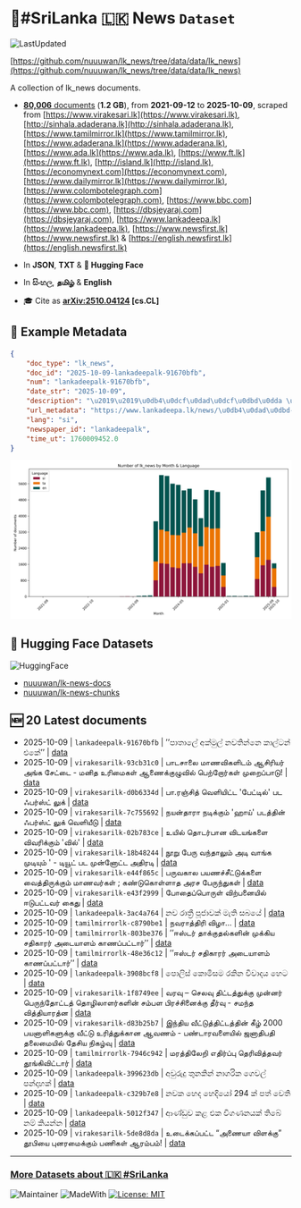 # 📄#SriLanka 🇱🇰 News `Dataset`

![LastUpdated](https://img.shields.io/badge/last_updated-2025--10--09_17:15:05-green)

[https://github.com/nuuuwan/lk_news/tree/data/data/lk_news](https://github.com/nuuuwan/lk_news/tree/data/data/lk_news)

A collection of lk_news documents.

- [**80,006** documents](https://github.com/nuuuwan/lk_news/tree/data/data/lk_news) (**1.2 GB**), from **2021-09-12** to **2025-10-09**, scraped from [https://www.virakesari.lk](https://www.virakesari.lk), [http://sinhala.adaderana.lk](http://sinhala.adaderana.lk), [https://www.tamilmirror.lk](https://www.tamilmirror.lk), [https://www.adaderana.lk](https://www.adaderana.lk), [https://www.ada.lk](https://www.ada.lk), [https://www.ft.lk](https://www.ft.lk), [http://island.lk](http://island.lk), [https://economynext.com](https://economynext.com), [https://www.dailymirror.lk](https://www.dailymirror.lk), [https://www.colombotelegraph.com](https://www.colombotelegraph.com), [https://www.bbc.com](https://www.bbc.com), [https://dbsjeyaraj.com](https://dbsjeyaraj.com), [https://www.lankadeepa.lk](https://www.lankadeepa.lk), [https://www.newsfirst.lk](https://www.newsfirst.lk) & [https://english.newsfirst.lk](https://english.newsfirst.lk)

- In **JSON**, **TXT** & **🤗 Hugging Face**

- In **සිංහල**, **தமிழ்** & **English**

- 🎓 Cite as **[arXiv:2510.04124](https://arxiv.org/abs/2510.04124) [cs.CL]**

## 📝 Example Metadata

```json
{
    "doc_type": "lk_news",
    "doc_id": "2025-10-09-lankadeepalk-91670bfb",
    "num": "lankadeepalk-91670bfb",
    "date_str": "2025-10-09",
    "description": "\u2019\u2019\u0db4\u0dcf\u0dad\u0dcf\u0dbd\u0dda \u0d85\u0d9a\u0dca\u0db8\u0dd4\u0dbd\u0dca  \u0db1\u0dc0\u0dad\u0dd2\u0db1\u0dca\u0db1\u0dd9 \u0d9a\u0dcf\u0dbd\u0dca\u0da7\u0db1\u0dca \u0d91\u0d9a\u0dda\u2019\u2019",
    "url_metadata": "https://www.lankadeepa.lk/news/\u0db4\u0dad\u0dbd-\u0d85\u0d9a\u0db8\u0dbd-\u0db1\u0dc0\u0dad\u0db1\u0db1-\u0d9a\u0dbd\u0da7\u0db1-\u0d91\u0d9a/101-681022",
    "lang": "si",
    "newspaper_id": "lankadeepalk",
    "time_ut": 1760009452.0
}
```

![Chart](https://raw.githubusercontent.com/nuuuwan/lk_news/refs/heads/data/data/lk_news/docs_by_month_and_lang.png)

## 🤗 Hugging Face Datasets

![HuggingFace](https://img.shields.io/badge/-HuggingFace-FDEE21?style=for-the-badge&logo=HuggingFace)

- [nuuuwan/lk-news-docs](https://huggingface.co/datasets/nuuuwan/lk-news-docs)
- [nuuuwan/lk-news-chunks](https://huggingface.co/datasets/nuuuwan/lk-news-chunks)

## 🆕 20 Latest documents

- 2025-10-09 | `lankadeepalk-91670bfb` | ’’පාතාලේ අක්මුල්  නවතින්නෙ කාල්ටන් එකේ’’ | [data](https://github.com/nuuuwan/lk_news/tree/data/data/lk_news/2020s/2025/2025-10-09-lankadeepalk-91670bfb)
- 2025-10-09 | `virakesarilk-93cb31c0` | பாடசாலை மாணவிகளிடம் ஆசிரியர் அங்க சேட்டை - மனித உரிமைகள் ஆணைக்குழுவில் பெற்றோர்கள் முறைப்பாடு! | [data](https://github.com/nuuuwan/lk_news/tree/data/data/lk_news/2020s/2025/2025-10-09-virakesarilk-93cb31c0)
- 2025-10-09 | `virakesarilk-d0b6334d` | பா.ரஞ்சித் வெளியிட்ட 'பேட்டில்' பட ஃபர்ஸ்ட் லுக் | [data](https://github.com/nuuuwan/lk_news/tree/data/data/lk_news/2020s/2025/2025-10-09-virakesarilk-d0b6334d)
- 2025-10-09 | `virakesarilk-7c755692` | நயன்தாரா நடிக்கும் 'ஹாய்' படத்தின் ஃபர்ஸ்ட் லுக் வெளியீடு | [data](https://github.com/nuuuwan/lk_news/tree/data/data/lk_news/2020s/2025/2025-10-09-virakesarilk-7c755692)
- 2025-10-09 | `virakesarilk-02b783ce` | உயில் தொடர்பான விடயங்களை விவரிக்கும் 'வில்' | [data](https://github.com/nuuuwan/lk_news/tree/data/data/lk_news/2020s/2025/2025-10-09-virakesarilk-02b783ce)
- 2025-10-09 | `virakesarilk-18b48244` | நூறு பேரு வந்தாலும் அடி வாங்க முடியும் ' - டியூட் பட முன்னோட்ட அதிரடி | [data](https://github.com/nuuuwan/lk_news/tree/data/data/lk_news/2020s/2025/2025-10-09-virakesarilk-18b48244)
- 2025-10-09 | `virakesarilk-e44f865c` | பருவகால பயணச்சீட்டுக்களை வைத்திருக்கும் மாணவர்கள் ; கண்டுகொள்ளாத அரச பேருந்துகள் | [data](https://github.com/nuuuwan/lk_news/tree/data/data/lk_news/2020s/2025/2025-10-09-virakesarilk-e44f865c)
- 2025-10-09 | `virakesarilk-e43f2999` | போதைப்பொருள் விற்பனையில் ஈடுபட்டவர் கைது | [data](https://github.com/nuuuwan/lk_news/tree/data/data/lk_news/2020s/2025/2025-10-09-virakesarilk-e43f2999)
- 2025-10-09 | `lankadeepalk-3ac4a764` | නව රාත්‍රී පූජාවක් මැති සබයේ | [data](https://github.com/nuuuwan/lk_news/tree/data/data/lk_news/2020s/2025/2025-10-09-lankadeepalk-3ac4a764)
- 2025-10-09 | `tamilmirrorlk-c8790be1` | நவராத்திரி விழா... | [data](https://github.com/nuuuwan/lk_news/tree/data/data/lk_news/2020s/2025/2025-10-09-tamilmirrorlk-c8790be1)
- 2025-10-09 | `tamilmirrorlk-803be376` | ’’ஈஸ்டர் தாக்குதல்களின் முக்கிய சதிகாரர் அடையாளம் காணப்பட்டார்’’ | [data](https://github.com/nuuuwan/lk_news/tree/data/data/lk_news/2020s/2025/2025-10-09-tamilmirrorlk-803be376)
- 2025-10-09 | `tamilmirrorlk-48e36c12` | ’’ஈஸ்டர்  சதிகாரர் அடையாளம் காணப்பட்டார்’’ | [data](https://github.com/nuuuwan/lk_news/tree/data/data/lk_news/2020s/2025/2025-10-09-tamilmirrorlk-48e36c12)
- 2025-10-09 | `lankadeepalk-3908bcf8` | පොලිස් කොමිසම රකින විවාදය හෙට | [data](https://github.com/nuuuwan/lk_news/tree/data/data/lk_news/2020s/2025/2025-10-09-lankadeepalk-3908bcf8)
- 2025-10-09 | `virakesarilk-1f8749ee` | வரவு – செலவு திட்டத்துக்கு முன்னர் பெருந்தோட்டத் தொழிலாளர்களின் சம்பள பிரச்சினைக்கு தீர்வு - சமந்த வித்தியாரத்ன | [data](https://github.com/nuuuwan/lk_news/tree/data/data/lk_news/2020s/2025/2025-10-09-virakesarilk-1f8749ee)
- 2025-10-09 | `virakesarilk-d83b25b7` | இந்திய வீட்டுத்திட்டத்தின் கீழ் 2000 பயனாளிகளுக்கு வீட்டு உரித்துக்கான ஆவணம் - பண்டாரவளையில் ஜனாதிபதி தலைமையில் தேசிய நிகழ்வு | [data](https://github.com/nuuuwan/lk_news/tree/data/data/lk_news/2020s/2025/2025-10-09-virakesarilk-d83b25b7)
- 2025-10-09 | `tamilmirrorlk-7946c942` | மரத்திலேறி எதிர்ப்பு தெரிவித்தவர் தூங்கிவிட்டார் | [data](https://github.com/nuuuwan/lk_news/tree/data/data/lk_news/2020s/2025/2025-10-09-tamilmirrorlk-7946c942)
- 2025-10-09 | `lankadeepalk-399623db` | අවුරුදු තුනකින් නාගරික ගෙවල් පන්දාහක් | [data](https://github.com/nuuuwan/lk_news/tree/data/data/lk_news/2020s/2025/2025-10-09-lankadeepalk-399623db)
- 2025-10-09 | `lankadeepalk-c329b7e8` | නවක හෙද හෙදියෝ 294 ක් පත් වෙති | [data](https://github.com/nuuuwan/lk_news/tree/data/data/lk_news/2020s/2025/2025-10-09-lankadeepalk-c329b7e8)
- 2025-10-09 | `lankadeepalk-5012f347` | ආණ්ඩුව කළ එක විගණනයක් තිබේ නම් කියන්න | [data](https://github.com/nuuuwan/lk_news/tree/data/data/lk_news/2020s/2025/2025-10-09-lankadeepalk-5012f347)
- 2025-10-09 | `virakesarilk-5de8d8da` | உடைக்கப்பட்ட “அணையா விளக்கு” தூபியை புனரமைக்கும் பணிகள் ஆரம்பம்! | [data](https://github.com/nuuuwan/lk_news/tree/data/data/lk_news/2020s/2025/2025-10-09-virakesarilk-5de8d8da)

---

### [More Datasets about 🇱🇰 #SriLanka](https://github.com/nuuuwan/lk_datasets)

![Maintainer](https://img.shields.io/badge/maintainer-nuuuwan-red)
![MadeWith](https://img.shields.io/badge/made_with-python-blue)
[![License: MIT](https://img.shields.io/badge/License-MIT-yellow.svg)](https://opensource.org/licenses/MIT)
